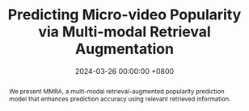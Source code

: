 ---
title:          "Predicting Micro-video Popularity via Multi-modal Retrieval Augmentation"
date:           2024-03-26 00:00:00 +0800
selected:       false
pub:            "Special Interest Group on Information Retrieval (SIGIR)"
pub_last:       ' <span class="badge badge-pill badge-publication badge-success">CCF-A</span> <span class="badge badge-pill badge-publication badge-success">Short Paper</span>'
pub_date:       "2024"

abstract: >-
  We present MMRA, a multi-modal retrieval-augmented popularity prediction model that enhances prediction accuracy using relevant retrieved information.
cover:          /assets/images/covers/sigir-mmra.jpg
authors:
- Ting Zhong
- Jian Lang
- Yifan Zhang
- Zhangtao Cheng
- Kunpeng Zhang
- Fan Zhou
links:
  Paper: https://dl.acm.org/doi/10.1145/3626772.3657929
  Code: https://github.com/ICDM-UESTC/MMRA
---